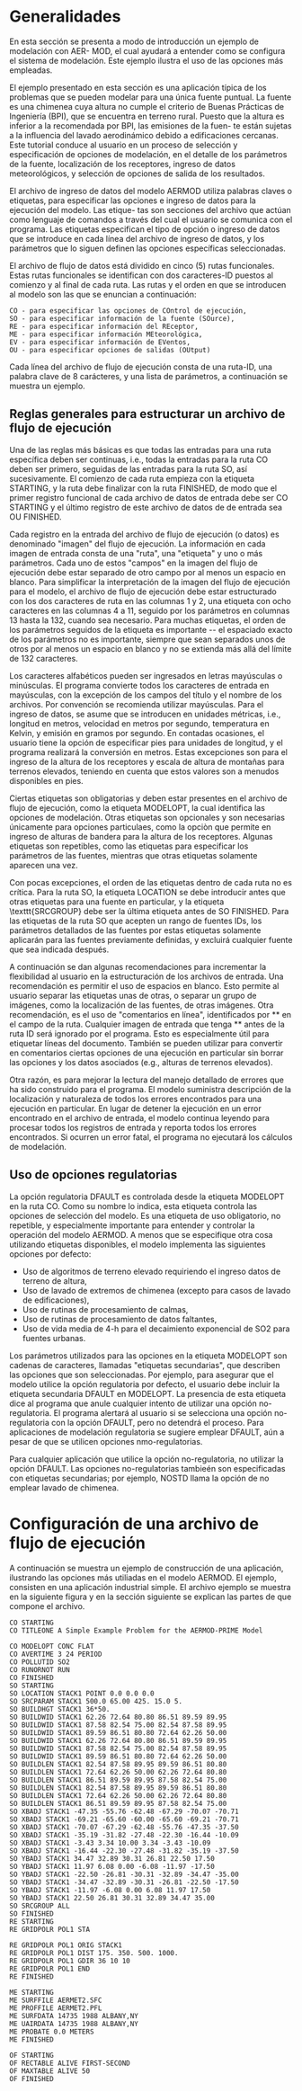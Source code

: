 # Generalidades

En esta sección se presenta a modo de introducción un ejemplo de modelación con AER-
MOD, el cual ayudará a entender como se configura el sistema de modelación. Este ejemplo
ilustra el uso de las opciones más empleadas.

El ejemplo presentado en esta sección es una aplicación típica de los problemas que se
pueden modelar para una única fuente puntual. La fuente es una chimenea cuya altura
no cumple el criterio de Buenas Prácticas de Ingeniería (BPI), que se encuentra en terreno
rural. Puesto que la altura es inferior a la recomendada por BPI, las emisiones de la fuen-
te están sujetas a la influencia del lavado aerodinámico debido a edificaciones cercanas.
Este tutorial conduce al usuario en un proceso de selección y especificación de opciones
de modelación, en el detalle de los parámetros de la fuente, localización de los receptores,
ingreso de datos meteorológicos, y selección de opciones de salida de los resultados.

El archivo de ingreso de datos del modelo AERMOD utiliza palabras claves o etiquetas,
para especificar las opciones e ingreso de datos para la ejecución del modelo. Las etique-
tas son secciones del archivo que actúan como lenguaje de comandos a través del cual el
usuario se comunica con el programa. Las etiquetas especifican el tipo de opción o ingreso
de datos que se introduce en cada línea del archivo de ingreso de datos, y los parámetros
que lo siguen definen las opciones específicas seleccionadas.

El archivo de flujo de datos está dividido en cinco (5) rutas funcionales. Estas 
rutas funcionales se identifican con dos caracteres-ID puestos al comienzo y al 
final de cada ruta. Las rutas y el orden en que se introducen al modelo son las 
que se enuncian a continuación:

```terminal
CO - para especificar las opciones de COntrol de ejecución,
SO - para especificar información de la fuente (SOurce),
RE - para especificar información del REceptor,
ME - para especificar información MEteorológica,
EV - para especificar información de EVentos,
OU - para especificar opciones de salidas (OUtput)
```

Cada línea del archivo de flujo de ejecución consta de una ruta-ID, una palabra 
clave de 8 carácteres, y una lista de parámetros, a continuación se muestra un 
ejemplo.

## Reglas generales para estructurar un archivo de flujo de ejecución

Una de las reglas más básicas es que todas las entradas para una ruta específica deben
ser continuas, i.e., todas la entradas para la ruta CO deben ser primero, seguidas de las
entradas para la ruta SO, así sucesivamente. El comienzo de cada ruta empieza con la
etiqueta STARTING, y la ruta debe finalizar con la ruta FINISHED, de modo que el primer
registro funcional de cada archivo de datos de entrada debe ser CO STARTING y el último
registro de este archivo de datos de de entrada sea OU FINISHED.

Cada registro en la entrada del archivo de flujo de ejecución (o datos) es 
denominado "imagen" del flujo de ejecución. La información en cada imagen de 
entrada consta de una "ruta", una "etiqueta" y uno o más parámetros. Cada uno 
de estos "campos" en la imagen del flujo de ejecución debe estar separado de 
otro campo por al menos un espacio en blanco. Para simplificar la interpretación 
de la imagen del flujo de ejecución para el modelo, el archivo de flujo de 
ejecución debe estar estructurado con los dos caracteres de ruta en las columnas 
1 y 2, una etiqueta con ocho caracteres en las columnas 4 a 11, seguido por los 
parámetros en columnas 13 hasta la 132, cuando sea necesario. Para muchas etiquetas, 
el orden de los parámetros seguidos de la etiqueta es importante -- el espaciado 
exacto de los parámetros no es importante, siempre que sean separados unos de 
otros por al menos un espacio en blanco y no se extienda más allá del límite de 
132 caracteres. 

Los caracteres alfabéticos pueden ser ingresados en letras mayúsculas o 
minúsculas. El programa convierte todos los caracteres de entrada en mayúsculas, 
con la excepción de los campos del título y el nombre de los archivos. Por convención 
se recomienda utilizar mayúsculas. Para el ingreso de datos, se asume que se 
introducen en unidades métricas, i.e., longitud en metros, velocidad en metros por 
segundo, temperatura en Kelvin, y emisión en gramos por segundo. En contadas 
ocasiones, el usuario tiene la opción de especificar pies para unidades de 
longitud, y el programa realizará la conversión en metros. Estas excepciones 
son para el ingreso de la altura de los receptores y escala de altura de 
montañas para terrenos elevados, teniendo en cuenta que estos valores son 
a menudos disponibles en pies.

Ciertas etiquetas son obligatorias y deben estar presentes en el archivo de 
flujo de ejecución, como la etiqueta MODELOPT, la cual identifica las 
opciones de modelación. Otras etiquetas son opcionales y son necesarias únicamente para 
opciones particulaes, como la opciòn que permite en ingreso de alturas de bandera 
para la altura de los receptores. Algunas etiquetas son repetibles, como las 
etiquetas para especificar los parámetros de las fuentes, mientras que otras 
etiquetas solamente aparecen una vez.

Con pocas excepciones, el orden de las etiquetas dentro de cada ruta no es 
crítica. Para la ruta SO, la etiqueta LOCATION se debe introducir antes que otras 
etiquetas para una fuente en particular, y la etiqueta \texttt{SRCGROUP} debe ser la 
última etiqueta antes de SO FINISHED. Para las etiquetas de la ruta SO que 
acepten un rango de fuentes IDs, los parámetros detallados de las fuentes por 
estas etiquetas solamente aplicarán para las fuentes previamente definidas, y 
excluirá cualquier fuente que sea indicada después.

A continuación se dan algunas recomendaciones para incrementar la flexibilidad 
al usuario en la estructuración de los archivos de entrada. Una recomendación 
es permitir el uso de espacios en blanco. Esto permite al usuario separar las 
etiquetas unas de otras, o separar un grupo de imágenes, como la localización 
de las fuentes, de otras imágenes. Otra recomendación, es el uso de "comentarios 
en línea", identificados por \** en el campo de la ruta. Cualquier imagen de 
entrada que tenga \** antes de la ruta ID será ignorado por el programa. Esto 
es especialmente útil para etiquetar líneas del documento. También se pueden 
utilizar para convertir en comentarios ciertas opciones de una ejecución en 
particular sin borrar las opciones y los datos asociados (e.g., alturas de 
terrenos elevados).

Otra razón, es para mejorar la lectura del manejo detallado de errores que ha 
sido construido para el programa. El modelo suministra descripción de la localización 
y naturaleza de todos los errores encontrados para una ejecución en particular. 
En lugar de detener la ejecución en un error encontrado en el archivo de entrada, 
el modelo continua leyendo para procesar todos los registros de entrada y reporta 
todos los errores encontrados. Si ocurren un error fatal, el programa no ejecutará 
los cálculos de modelación.

## Uso de opciones regulatorias

La opción regulatoria DFAULT es controlada desde la etiqueta MODELOPT en la ruta CO. 
Como su nombre lo indica, esta etiqueta controla las opciones de selección del modelo. 
Es una etiqueta de uso obligatorio, no repetible, y especialmente importante para 
entender y controlar la operación del modelo AERMOD. A menos que se especifique otra 
cosa utilizando etiquetas disponibles, el modelo implementa las siguientes opciones 
por defecto:

* Uso de algoritmos de terreno elevado requiriendo el ingreso datos de terreno de altura, 
* Uso de lavado de extremos de chimenea (excepto para casos de lavado de edificaciones), 
* Uso de rutinas de procesamiento de calmas, 
* Uso de rutinas de procesamiento de datos faltantes, 
* Uso de vida media de 4-h para el decaimiento exponencial de SO2 para fuentes urbanas. 

Los parámetros utilizados para las opciones en la etiqueta MODELOPT son cadenas de 
caracteres, llamadas "etiquetas secundarias", que describen las opciones que son 
seleccionadas. Por ejemplo, para asegurar que el modelo utilice la opción regulatoria 
por defecto, el usuario debe incluir la etiqueta secundaria DFAULT en MODELOPT. La 
presencia de esta etiqueta dice al programa que anule cualquier intento de utilizar 
una opción no-regulatoria. El programa alertará al usuario si se selecciona una opción 
no-regulatoria con la opción DFAULT, pero no detendrá el proceso. Para aplicaciones de 
modelación regulatoria se sugiere emplear DFAULT, aún a pesar de que se utilicen 
opciones nmo-regulatorias. 

Para cualquier aplicación que utilice la opción no-regulatoria, no utilizar la 
opción DFAULT. Las opciones no-regulatorias tambieén son especificadas con etiquetas 
secundarias; por ejemplo, NOSTD llama la opción de no emplear lavado de chimenea. 

#  Configuración de una archivo de flujo de ejecución

A continuación se muestra un ejemplo de construcción de una aplicación, ilustrando 
las opciones más utiliadas en el modelo AERMOD. El ejemplo, consisten en una 
aplicación industrial simple. El archivo ejemplo se muestra en la siguiente figura 
y en la sección siguiente se explican las partes de que compone el archivo.

```terminal
CO STARTING 
CO TITLEONE A Simple Example Problem for the AERMOD-PRIME Model

CO MODELOPT CONC FLAT 
CO AVERTIME 3 24 PERIOD 
CO POLLUTID SO2 
CO RUNORNOT RUN 
CO FINISHED 
SO STARTING 
SO LOCATION STACK1 POINT 0.0 0.0 0.0 
SO SRCPARAM STACK1 500.0 65.00 425. 15.0 5. 
SO BUILDHGT STACK1 36*50. 
SO BUILDWID STACK1 62.26 72.64 80.80 86.51 89.59 89.95 
SO BUILDWID STACK1 87.58 82.54 75.00 82.54 87.58 89.95 
SO BUILDWID STACK1 89.59 86.51 80.80 72.64 62.26 50.00 
SO BUILDWID STACK1 62.26 72.64 80.80 86.51 89.59 89.95 
SO BUILDWID STACK1 87.58 82.54 75.00 82.54 87.58 89.95 
SO BUILDWID STACK1 89.59 86.51 80.80 72.64 62.26 50.00 
SO BUILDLEN STACK1 82.54 87.58 89.95 89.59 86.51 80.80 
SO BUILDLEN STACK1 72.64 62.26 50.00 62.26 72.64 80.80 
SO BUILDLEN STACK1 86.51 89.59 89.95 87.58 82.54 75.00 
SO BUILDLEN STACK1 82.54 87.58 89.95 89.59 86.51 80.80 
SO BUILDLEN STACK1 72.64 62.26 50.00 62.26 72.64 80.80 
SO BUILDLEN STACK1 86.51 89.59 89.95 87.58 82.54 75.00 
SO XBADJ STACK1 -47.35 -55.76 -62.48 -67.29 -70.07 -70.71 
SO XBADJ STACK1 -69.21 -65.60 -60.00 -65.60 -69.21 -70.71 
SO XBADJ STACK1 -70.07 -67.29 -62.48 -55.76 -47.35 -37.50 
SO XBADJ STACK1 -35.19 -31.82 -27.48 -22.30 -16.44 -10.09 
SO XBADJ STACK1 -3.43 3.34 10.00 3.34 -3.43 -10.09 
SO XBADJ STACK1 -16.44 -22.30 -27.48 -31.82 -35.19 -37.50 
SO YBADJ STACK1 34.47 32.89 30.31 26.81 22.50 17.50 
SO YBADJ STACK1 11.97 6.08 0.00 -6.08 -11.97 -17.50 
SO YBADJ STACK1 -22.50 -26.81 -30.31 -32.89 -34.47 -35.00 
SO YBADJ STACK1 -34.47 -32.89 -30.31 -26.81 -22.50 -17.50 
SO YBADJ STACK1 -11.97 -6.08 0.00 6.08 11.97 17.50 
SO YBADJ STACK1 22.50 26.81 30.31 32.89 34.47 35.00 
SO SRCGROUP ALL 
SO FINISHED 
RE STARTING 
RE GRIDPOLR POL1 STA 

RE GRIDPOLR POL1 ORIG STACK1 
RE GRIDPOLR POL1 DIST 175. 350. 500. 1000. 
RE GRIDPOLR POL1 GDIR 36 10 10 
RE GRIDPOLR POL1 END 
RE FINISHED 

ME STARTING 
ME SURFFILE AERMET2.SFC 
ME PROFFILE AERMET2.PFL 
ME SURFDATA 14735 1988 ALBANY,NY
ME UAIRDATA 14735 1988 ALBANY,NY
ME PROBATE 0.0 METERS 
ME FINISHED 

OF STARTING 
OF RECTABLE ALIVE FIRST-SECOND 
OF MAXTABLE ALIVE 50 
OF FINISHED 
```
